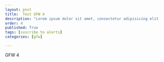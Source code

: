 ```yaml
---
layout: post
title:  Test GFW 4
description: "Lorem ipsum dolor sit amet, consectetur adipisicing elit, sed do eiusmod tempor incididunt ut labore et dolore magna aliqua."
order: 4
published: True
tags: [suscribe to alerts]
categories: [gfw]

---
```



GFW 4
